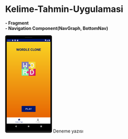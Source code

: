 # Kelime-Tahmin-Uygulamasi

<b>- Fragment</b>
<br>
<b>- Navigation Component(NavGraph, BottomNav)</b>
 
<img src="Screenshots/homepage.png" width="150">
Deneme yazısı
